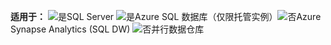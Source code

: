 <Token>**适用于：** ![是](media/yes-icon.png)SQL Server ![是](media/yes-icon.png)Azure SQL 数据库（仅限托管实例）![否](media/no-icon.png)Azure Synapse Analytics (SQL DW) ![否](media/no-icon.png)并行数据仓库 </Token>